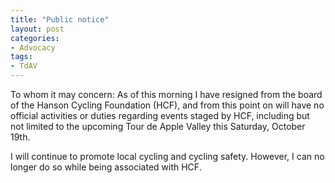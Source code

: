 ```yaml
---
title: "Public notice"
layout: post
categories:
- Advocacy
tags:
- TdAV
---
```


To whom it may concern: As of this morning I have resigned from the board of the Hanson Cycling Foundation (HCF), and from this point on will have no official activities or duties regarding events staged by HCF, including but not limited to the upcoming Tour de Apple Valley this Saturday, October 19th.

I will continue to promote local cycling and cycling safety. However, I can no longer do so while being associated with HCF.